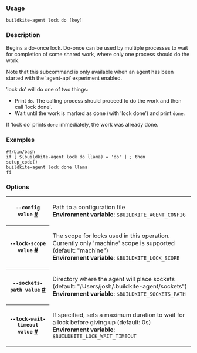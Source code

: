 <!--
  _____   ____    _   _  ____ _______   ______ _____ _____ _______
 |  __ \ / __ \  | \ | |/ __ \__   __| |  ____|  __ \_   _|__   __|
 | |  | | |  | | |  \| | |  | | | |    | |__  | |  | || |    | |
 | |  | | |  | | | . ` | |  | | | |    |  __| | |  | || |    | |
 | |__| | |__| | | |\  | |__| | | |    | |____| |__| || |_   | |
 |_____/ \____/  |_| \_|\____/  |_|    |______|_____/_____|  |_|

This file is auto-generated by scripts/update-agent-help.sh, please update the
agent CLI help in https://github.com/buildkite/agent and run the generation
script.

-->

### Usage

`buildkite-agent lock do [key]`

### Description
Begins a do-once lock. Do-once can be used by multiple processes to 
wait for completion of some shared work, where only one process should do
the work. 

Note that this subcommand is only available when an agent has been started with
the ′agent-api′ experiment enabled.

′lock do′ will do one of two things:

- Print `do`. The calling process should proceed to do the work and then
call ′lock done′.
- Wait until the work is marked as done (with ′lock done′) and print `done`.

If ′lock do′ prints `done` immediately, the work was already done.

### Examples

```shell
#!/bin/bash
if [ $(buildkite-agent lock do llama) = 'do' ] ; then
setup_code()
buildkite-agent lock done llama
fi
```


### Options

<!-- vale off -->

<table class="Docs__attribute__table">
<tr id="config"><th><code>--config value</code> <a class="Docs__attribute__link" href="#config">#</a></th><td><p>Path to a configuration file<br /><strong>Environment variable</strong>: <code>$BUILDKITE_AGENT_CONFIG</code></p></td></tr>
<tr id="lock-scope"><th><code>--lock-scope value</code> <a class="Docs__attribute__link" href="#lock-scope">#</a></th><td><p>The scope for locks used in this operation. Currently only 'machine' scope is supported (default: "machine")<br /><strong>Environment variable</strong>: <code>$BUILDKITE_LOCK_SCOPE</code></p></td></tr>
<tr id="sockets-path"><th><code>--sockets-path value</code> <a class="Docs__attribute__link" href="#sockets-path">#</a></th><td><p>Directory where the agent will place sockets (default: "/Users/josh/.buildkite-agent/sockets")<br /><strong>Environment variable</strong>: <code>$BUILDKITE_SOCKETS_PATH</code></p></td></tr>
<tr id="lock-wait-timeout"><th><code>--lock-wait-timeout value</code> <a class="Docs__attribute__link" href="#lock-wait-timeout">#</a></th><td><p>If specified, sets a maximum duration to wait for a lock before giving up (default: 0s)<br /><strong>Environment variable</strong>: <code>$BUILDKITE_LOCK_WAIT_TIMEOUT</code></p></td></tr>
</table>

<!-- vale on -->
